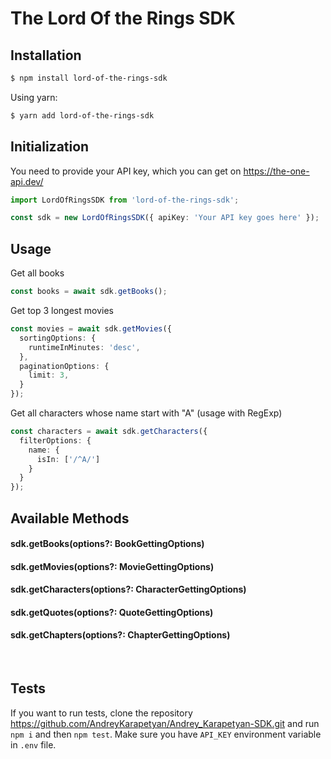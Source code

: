 # The Lord Of the Rings SDK

## Installation

```bash
$ npm install lord-of-the-rings-sdk
```

Using yarn:

```bash
$ yarn add lord-of-the-rings-sdk
```

## Initialization

You need to provide your API key, which you can get on https://the-one-api.dev/

```ts
import LordOfRingsSDK from 'lord-of-the-rings-sdk';

const sdk = new LordOfRingsSDK({ apiKey: 'Your API key goes here' });
```

## Usage

Get  all books
```ts
const books = await sdk.getBooks();
```

Get top 3 longest movies
```ts
const movies = await sdk.getMovies({
  sortingOptions: {
    runtimeInMinutes: 'desc',
  },
  paginationOptions: {
    limit: 3,
  }
});
```
Get all characters whose name start with "A" (usage with RegExp)
```ts
const characters = await sdk.getCharacters({
  filterOptions: {
    name: {
      isIn: ['/^A/']
    }
  }
});
```

## Available Methods

#### sdk.getBooks(options?: BookGettingOptions)
#### sdk.getMovies(options?: MovieGettingOptions)
#### sdk.getCharacters(options?: CharacterGettingOptions)
#### sdk.getQuotes(options?: QuoteGettingOptions)
#### sdk.getChapters(options?: ChapterGettingOptions)
<br>

## Tests

If you want to run tests, clone the repository https://github.com/AndreyKarapetyan/Andrey_Karapetyan-SDK.git and run ```npm i``` and then ```npm test```. Make sure you have `API_KEY` environment variable in `.env` file.